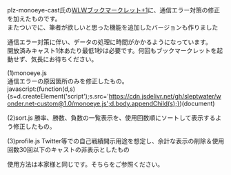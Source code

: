 plz-monoeye-cast氏の<a href="https://github.com/plz-monoeye-cast/wlw">WLWブックマークレット+1</a>に、通信エラー対策の修正を加えたものです。<br>
またついでに、筆者が欲しいと思った機能を追加したバージョンも作りました

通信エラー対策に伴い、データの処理に時間がかかるようになっています。<br>
開放済みキャスト1体あたり最低1秒は必要です。何回もブックマークレットを起動せず、気長にお待ちください。

(1)monoeye.js<br>
通信エラーの原因箇所のみを修正したもの。<br>
javascript:(function(d,s){s=d.createElement('script');s.src='https://cdn.jsdelivr.net/gh/sleptwater/wonder.net-custom@1.0/monoeye.js';d.body.appendChild(s);})(document)

(2)sort.js
勝率、勝数、負数の一覧表示を、使用回数順にソートして表示するよう修正したもの。

(3)profile.js
Twitter等での自己戦績開示用途を想定し、余計な表示の削除＆使用回数30回以下のキャストの非表示としたもの


使用方法は本家様と同じです。そちらをご参照ください。
